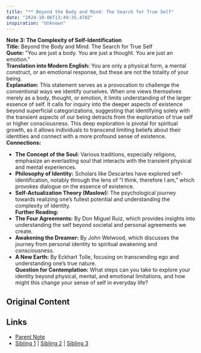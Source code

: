 ```yaml
---
title: "** Beyond the Body and Mind: The Search for True Self"
date: "2024-10-06T13:49:35.478Z"
inspiration: "Unknown"
---
```


  
**Note 3: The Complexity of Self-Identification**  
**Title:** Beyond the Body and Mind: The Search for True Self  
**Quote:** "You are just a body. You are just a thought. You are just an emotion."  
**Translation into Modern English:** You are only a physical form, a mental construct, or an emotional response, but these are not the totality of your being.  
**Explanation:** This statement serves as a provocation to challenge the conventional ways we identify ourselves. When one views themselves merely as a body, thought, or emotion, it limits understanding of the larger essence of self. It calls for inquiry into the deeper aspects of existence beyond superficial categorizations, suggesting that identifying solely with the transient aspects of our being detracts from the exploration of true self or higher consciousness. This deep exploration is pivotal for spiritual growth, as it allows individuals to transcend limiting beliefs about their identities and connect with a more profound sense of existence.  
**Connections:**  
- **The Concept of the Soul:** Various traditions, especially religions, emphasize an everlasting soul that interacts with the transient physical and mental experiences.  
- **Philosophy of Identity:** Scholars like Descartes have explored self-identification, notably through the lens of “I think, therefore I am,” which provokes dialogue on the essence of existence.  
- **Self-Actualization Theory (Maslow):** The psychological journey towards realizing one’s fullest potential and understanding the complexity of identity.  
**Further Reading:**  
- **The Four Agreements:** By Don Miguel Ruiz, which provides insights into understanding the self beyond societal and personal agreements we create.  
- **Awakening the Dreamer:** By John Welwood, which discusses the journey from personal identity to spiritual awakening and consciousness.  
- **A New Earth:** By Eckhart Tolle, focusing on transcending ego and understanding one’s true nature.  
**Question for Contemplation:** What steps can you take to explore your identity beyond physical, mental, and emotional limitations, and how might this change your sense of self in everyday life?  


## Original Content



## Links

- [Parent Note](/parent-note.md)
- [Sibling 1](/zettel1.md) | [Sibling 2](/zettel2.md) | [Sibling 3](/zettel3.md)
